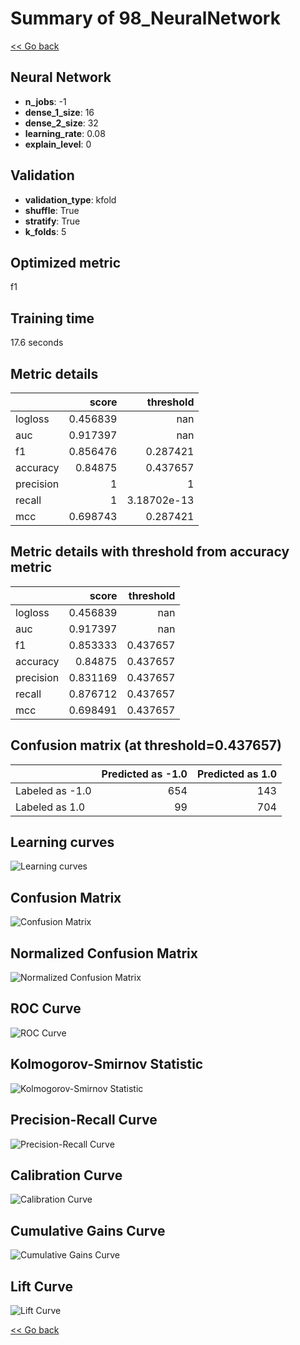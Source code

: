# Summary of 98_NeuralNetwork

[<< Go back](../README.md)


## Neural Network
- **n_jobs**: -1
- **dense_1_size**: 16
- **dense_2_size**: 32
- **learning_rate**: 0.08
- **explain_level**: 0

## Validation
 - **validation_type**: kfold
 - **shuffle**: True
 - **stratify**: True
 - **k_folds**: 5

## Optimized metric
f1

## Training time

17.6 seconds

## Metric details
|           |    score |     threshold |
|:----------|---------:|--------------:|
| logloss   | 0.456839 | nan           |
| auc       | 0.917397 | nan           |
| f1        | 0.856476 |   0.287421    |
| accuracy  | 0.84875  |   0.437657    |
| precision | 1        |   1           |
| recall    | 1        |   3.18702e-13 |
| mcc       | 0.698743 |   0.287421    |


## Metric details with threshold from accuracy metric
|           |    score |   threshold |
|:----------|---------:|------------:|
| logloss   | 0.456839 |  nan        |
| auc       | 0.917397 |  nan        |
| f1        | 0.853333 |    0.437657 |
| accuracy  | 0.84875  |    0.437657 |
| precision | 0.831169 |    0.437657 |
| recall    | 0.876712 |    0.437657 |
| mcc       | 0.698491 |    0.437657 |


## Confusion matrix (at threshold=0.437657)
|                 |   Predicted as -1.0 |   Predicted as 1.0 |
|:----------------|--------------------:|-------------------:|
| Labeled as -1.0 |                 654 |                143 |
| Labeled as 1.0  |                  99 |                704 |

## Learning curves
![Learning curves](learning_curves.png)
## Confusion Matrix

![Confusion Matrix](confusion_matrix.png)


## Normalized Confusion Matrix

![Normalized Confusion Matrix](confusion_matrix_normalized.png)


## ROC Curve

![ROC Curve](roc_curve.png)


## Kolmogorov-Smirnov Statistic

![Kolmogorov-Smirnov Statistic](ks_statistic.png)


## Precision-Recall Curve

![Precision-Recall Curve](precision_recall_curve.png)


## Calibration Curve

![Calibration Curve](calibration_curve_curve.png)


## Cumulative Gains Curve

![Cumulative Gains Curve](cumulative_gains_curve.png)


## Lift Curve

![Lift Curve](lift_curve.png)



[<< Go back](../README.md)
